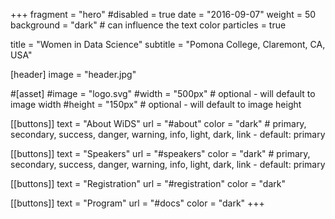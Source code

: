 +++
fragment = "hero"
#disabled = true
date = "2016-09-07"
weight = 50
background = "dark" # can influence the text color
particles = true

title = "Women in Data Science"
subtitle = "Pomona College, Claremont, CA, USA"

[header]
  image = "header.jpg"

#[asset]
  #image = "logo.svg"
  #width = "500px" # optional - will default to image width
  #height = "150px" # optional - will default to image height

[[buttons]]
  text = "About WiDS"
  url = "#about"
  color = "dark" # primary, secondary, success, danger, warning, info, light, dark, link - default: primary
  
[[buttons]]
  text = "Speakers"
  url = "#speakers"
  color = "dark" # primary, secondary, success, danger, warning, info, light, dark, link - default: primary

[[buttons]]
  text = "Registration"
  url = "#registration"
  color = "dark"

[[buttons]]
  text = "Program"
  url = "#docs"
  color = "dark"
+++
